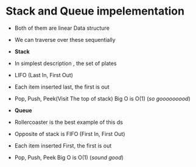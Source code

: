 # Stack and Queue impelementation

* Both of them are linear Data structure
* We can traverse over these sequentially

* **Stack**
 * In simplest description , the set of plates 
 * LIFO (Last In, First Out)
 * Each item inserted last, the first is out
 * Pop, Push, Peek(Visit The top of stack) Big O is O(1) (*so gooooooood*)
    

* **Queue**
 * Rollercoaster is the best example of this ds
 * Opposite of stack is FIFO (First In, First Out)
 * Each item inserted First, the first is out
 * Pop, Push, Peek Big O is O(1) (*sound good*)
    
    
